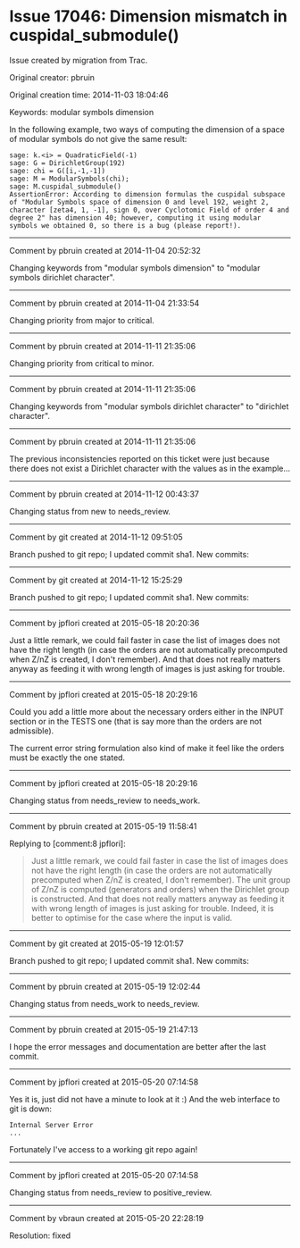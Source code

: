 # Issue 17046: Dimension mismatch in cuspidal_submodule()

Issue created by migration from Trac.

Original creator: pbruin

Original creation time: 2014-11-03 18:04:46

Keywords: modular symbols dimension

In the following example, two ways of computing the dimension of a space of modular symbols do not give the same result:

```
sage: k.<i> = QuadraticField(-1)
sage: G = DirichletGroup(192)
sage: chi = G([i,-1,-1])
sage: M = ModularSymbols(chi);
sage: M.cuspidal_submodule()
AssertionError: According to dimension formulas the cuspidal subspace of "Modular Symbols space of dimension 0 and level 192, weight 2, character [zeta4, 1, -1], sign 0, over Cyclotomic Field of order 4 and degree 2" has dimension 40; however, computing it using modular symbols we obtained 0, so there is a bug (please report!).
```



---

Comment by pbruin created at 2014-11-04 20:52:32

Changing keywords from "modular symbols dimension" to "modular symbols dirichlet character".


---

Comment by pbruin created at 2014-11-04 21:33:54

Changing priority from major to critical.


---

Comment by pbruin created at 2014-11-11 21:35:06

Changing priority from critical to minor.


---

Comment by pbruin created at 2014-11-11 21:35:06

Changing keywords from "modular symbols dirichlet character" to "dirichlet character".


---

Comment by pbruin created at 2014-11-11 21:35:06

The previous inconsistencies reported on this ticket were just because there does not exist a Dirichlet character with the values as in the example...


---

Comment by pbruin created at 2014-11-12 00:43:37

Changing status from new to needs_review.


---

Comment by git created at 2014-11-12 09:51:05

Branch pushed to git repo; I updated commit sha1. New commits:


---

Comment by git created at 2014-11-12 15:25:29

Branch pushed to git repo; I updated commit sha1. New commits:


---

Comment by jpflori created at 2015-05-18 20:20:36

Just a little remark, we could fail faster in case the list of images does not have the right length (in case the orders are not automatically precomputed when Z/nZ is created, I don't remember).
And that does not really matters anyway as feeding it with wrong length of images is just asking for trouble.


---

Comment by jpflori created at 2015-05-18 20:29:16

Could you add a little more about the necessary orders either in the INPUT section or in the TESTS one (that is say more than the orders are not admissible).

The current error string formulation also kind of make it feel like the orders must be exactly the one stated.


---

Comment by jpflori created at 2015-05-18 20:29:16

Changing status from needs_review to needs_work.


---

Comment by pbruin created at 2015-05-19 11:58:41

Replying to [comment:8 jpflori]:
> Just a little remark, we could fail faster in case the list of images does not have the right length (in case the orders are not automatically precomputed when Z/nZ is created, I don't remember).
The unit group of Z/nZ is computed (generators and orders) when the Dirichlet group is constructed.
> And that does not really matters anyway as feeding it with wrong length of images is just asking for trouble.
Indeed, it is better to optimise for the case where the input is valid.


---

Comment by git created at 2015-05-19 12:01:57

Branch pushed to git repo; I updated commit sha1. New commits:


---

Comment by pbruin created at 2015-05-19 12:02:44

Changing status from needs_work to needs_review.


---

Comment by pbruin created at 2015-05-19 21:47:13

I hope the error messages and documentation are better after the last commit.


---

Comment by jpflori created at 2015-05-20 07:14:58

Yes it is, just did not have a minute to look at it :)
And the web interface to git is down:

```
Internal Server Error
...
```

Fortunately I've access to a working git repo again!


---

Comment by jpflori created at 2015-05-20 07:14:58

Changing status from needs_review to positive_review.


---

Comment by vbraun created at 2015-05-20 22:28:19

Resolution: fixed
